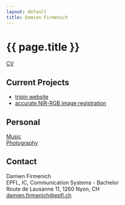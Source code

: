```yaml
---
layout: default
title: Damien Firmenich
---
```

	
# {{ page.title }}

[CV](/resume.html)

## Current Projects
- [tripin website](http://github.com/damienfir/Tripin-website)
- [accurate NIR-RGB image registration](http://github.com/damienfir/nir-rgb-registration)


## Personal
[Music](http://www.digthis.ch)  
[Photography](http://www.flickr.com/photos/damienfir)

## Contact
Damien Firmenich  
EPFL, IC, Communication Systems - Bachelor  
Route de Lausanne 11, 1260 Nyon, CH  
<damien.firmenich@epfl.ch>